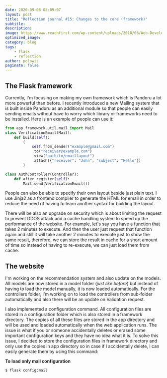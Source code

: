 ```yaml
---
date: 2020-09-08 05:09:07
layout: post
title: "Reflection journal #15: Changes to the core (framework)"
subtitle:
description:
image: https://www.reachfirst.com/wp-content/uploads/2018/08/Web-Development.jpg
optimized_image:
category: blog
tags:
    - flask
    - reflection
author: polowis
paginate: false
---
```


## The Flask framework

Currently, I'm focusing on making my own framework which is Pandoru a lot more powerful than before. I recently introduced a new Mailing system that is built inside Pandoru as an additional module so that people can easily sending emails without have to worry which library or frameworks need to be installed. Here is an example of people can use it:

```python
from app.framework.util.mail import Mail
class VerificationEmail(Mail):
    def build(self):
        (
            self.from_sender("example@gmail.com")
            .to("receiver@example.com")
            .view("path/to/emaillayout")
            .attach({"receiver": "John", "subject": "Hello"})
        )

class AuthController(Controller):
    def after_register(self):
        Mail.send(VerificationEmail())
```

People can also be able to specify their own layout beside just plain text. I use Jinja2 as a frontend compiler to generate the HTML for email in order to reduce the need of having to learn another syntax for building the layout.

There will be also an upgrade on security which is about limiting the request to prevent DDOS attack and a cache handling system to speed up the performance of the website. For example, let's say you have a function that takes 2 minutes to execute. And then the user just request that function again and still it will take another 2 minutes to execute just to show the same result, therefore, we can store the result in cache for a short amount of time so instead of having to re-execute, we can just load them from cache.

## The website

I'm working on the recommendation system and also update on the models. All models are now stored in a model folder (*just like before*) but instead of having to load the model manually, it is now loaded automatically. For the controllers folder, I'm working on to load the controllers from sub-folder automatically and also there will be an update on Validation request. 

I also implemented a configuration command. All configuration files are stored in a configuration folder which is also stored in a framework directory. The copies of all these files are stored in the app directory and will be used and loaded automatically when the web application runs. The issue is what if you or someone accidentally deletes or erased some important configuration keys and they have no idea what it is. To solve this issue, I decided to store the configuration files in framework directory and only use the copies in app directory so in case if I accidentally delete, I can easily generate them by using this command:

**To load only mail configuration**
```sh
$ flask config:mail
```



